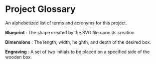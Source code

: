 # Project Glossary

An alphebetized list of terms and acronyms for this project.

**Blueprint**
: The shape created by the SVG file upon its creation.

**Dimensions**
: The length, width, heighth, and depth of the desired box.

**Engraving**
: A set of two initials to be placed on a specified side of the wooden box.